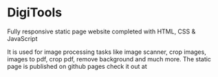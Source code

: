 # DigiTools

Fully responsive static page website completed with HTML, CSS & JavaScript

It is used for image processing tasks like image scanner, crop images, images to pdf, crop pdf, remove background and much more.
The static page is published on github pages check it out at 
